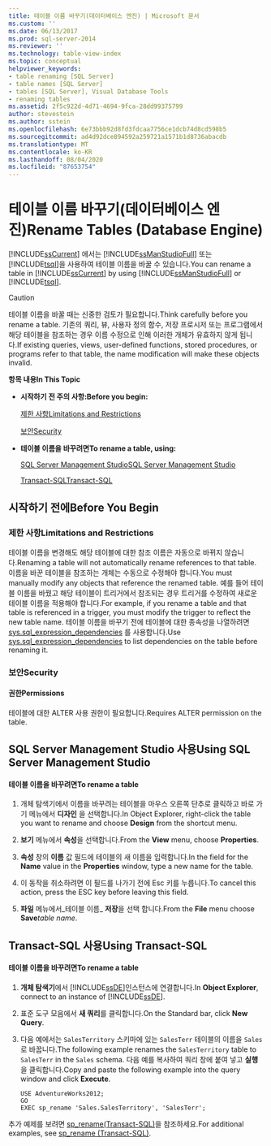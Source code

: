 ```yaml
---
title: 테이블 이름 바꾸기(데이터베이스 엔진) | Microsoft 문서
ms.custom: ''
ms.date: 06/13/2017
ms.prod: sql-server-2014
ms.reviewer: ''
ms.technology: table-view-index
ms.topic: conceptual
helpviewer_keywords:
- table renaming [SQL Server]
- table names [SQL Server]
- tables [SQL Server], Visual Database Tools
- renaming tables
ms.assetid: 2f5c922d-4d71-4694-9fca-28dd99375799
author: stevestein
ms.author: sstein
ms.openlocfilehash: 6e73bbb92d8fd3fdcaa7756ce1dcb74d8cd598b5
ms.sourcegitcommit: ad4d92dce894592a259721a1571b1d8736abacdb
ms.translationtype: MT
ms.contentlocale: ko-KR
ms.lasthandoff: 08/04/2020
ms.locfileid: "87653754"
---
```

# <a name="rename-tables-database-engine"></a><span data-ttu-id="80c1b-102">테이블 이름 바꾸기(데이터베이스 엔진)</span><span class="sxs-lookup"><span data-stu-id="80c1b-102">Rename Tables (Database Engine)</span></span>
  <span data-ttu-id="80c1b-103">[!INCLUDE[ssCurrent](../../includes/sscurrent-md.md)] 에서는 [!INCLUDE[ssManStudioFull](../../includes/ssmanstudiofull-md.md)] 또는 [!INCLUDE[tsql](../../includes/tsql-md.md)]을 사용하여 테이블 이름을 바꿀 수 있습니다.</span><span class="sxs-lookup"><span data-stu-id="80c1b-103">You can rename a table in [!INCLUDE[ssCurrent](../../includes/sscurrent-md.md)] by using [!INCLUDE[ssManStudioFull](../../includes/ssmanstudiofull-md.md)] or [!INCLUDE[tsql](../../includes/tsql-md.md)].</span></span>  
  
> [!CAUTION]  
>  <span data-ttu-id="80c1b-104">테이블 이름을 바꿀 때는 신중한 검토가 필요합니다.</span><span class="sxs-lookup"><span data-stu-id="80c1b-104">Think carefully before you rename a table.</span></span> <span data-ttu-id="80c1b-105">기존의 쿼리, 뷰, 사용자 정의 함수, 저장 프로시저 또는 프로그램에서 해당 테이블을 참조하는 경우 이름 수정으로 인해 이러한 개체가 유효하지 않게 됩니다.</span><span class="sxs-lookup"><span data-stu-id="80c1b-105">If existing queries, views, user-defined functions, stored procedures, or programs refer to that table, the name modification will make these objects invalid.</span></span>  
  
 <span data-ttu-id="80c1b-106">**항목 내용**</span><span class="sxs-lookup"><span data-stu-id="80c1b-106">**In This Topic**</span></span>  
  
-   <span data-ttu-id="80c1b-107">**시작하기 전 주의 사항:**</span><span class="sxs-lookup"><span data-stu-id="80c1b-107">**Before you begin:**</span></span>  
  
     [<span data-ttu-id="80c1b-108">제한 사항</span><span class="sxs-lookup"><span data-stu-id="80c1b-108">Limitations and Restrictions</span></span>](#Restrictions)  
  
     [<span data-ttu-id="80c1b-109">보안</span><span class="sxs-lookup"><span data-stu-id="80c1b-109">Security</span></span>](#Security)  
  
-   <span data-ttu-id="80c1b-110">**테이블 이름을 바꾸려면**</span><span class="sxs-lookup"><span data-stu-id="80c1b-110">**To rename a table, using:**</span></span>  
  
     [<span data-ttu-id="80c1b-111">SQL Server Management Studio</span><span class="sxs-lookup"><span data-stu-id="80c1b-111">SQL Server Management Studio</span></span>](#SSMSProcedure)  
  
     [<span data-ttu-id="80c1b-112">Transact-SQL</span><span class="sxs-lookup"><span data-stu-id="80c1b-112">Transact-SQL</span></span>](#TsqlProcedure)  
  
##  <a name="before-you-begin"></a><a name="BeforeYouBegin"></a> <span data-ttu-id="80c1b-113">시작하기 전에</span><span class="sxs-lookup"><span data-stu-id="80c1b-113">Before You Begin</span></span>  
  
###  <a name="limitations-and-restrictions"></a><a name="Restrictions"></a> <span data-ttu-id="80c1b-114">제한 사항</span><span class="sxs-lookup"><span data-stu-id="80c1b-114">Limitations and Restrictions</span></span>  
 <span data-ttu-id="80c1b-115">테이블 이름을 변경해도 해당 테이블에 대한 참조 이름은 자동으로 바뀌지 않습니다.</span><span class="sxs-lookup"><span data-stu-id="80c1b-115">Renaming a table will not automatically rename references to that table.</span></span> <span data-ttu-id="80c1b-116">이름을 바꾼 테이블을 참조하는 개체는 수동으로 수정해야 합니다.</span><span class="sxs-lookup"><span data-stu-id="80c1b-116">You must manually modify any objects that reference the renamed table.</span></span> <span data-ttu-id="80c1b-117">예를 들어 테이블 이름을 바꿨고 해당 테이블이 트리거에서 참조되는 경우 트리거를 수정하여 새로운 테이블 이름을 적용해야 합니다.</span><span class="sxs-lookup"><span data-stu-id="80c1b-117">For example, if you rename a table and that table is referenced in a trigger, you must modify the trigger to reflect the new table name.</span></span> <span data-ttu-id="80c1b-118">테이블 이름을 바꾸기 전에 테이블에 대한 종속성을 나열하려면 [sys.sql_expression_dependencies](/sql/relational-databases/system-catalog-views/sys-sql-expression-dependencies-transact-sql) 를 사용합니다.</span><span class="sxs-lookup"><span data-stu-id="80c1b-118">Use [sys.sql_expression_dependencies](/sql/relational-databases/system-catalog-views/sys-sql-expression-dependencies-transact-sql) to list dependencies on the table before renaming it.</span></span>  
  
###  <a name="security"></a><a name="Security"></a> <span data-ttu-id="80c1b-119">보안</span><span class="sxs-lookup"><span data-stu-id="80c1b-119">Security</span></span>  
  
####  <a name="permissions"></a><a name="Permissions"></a> <span data-ttu-id="80c1b-120">권한</span><span class="sxs-lookup"><span data-stu-id="80c1b-120">Permissions</span></span>  
 <span data-ttu-id="80c1b-121">테이블에 대한 ALTER 사용 권한이 필요합니다.</span><span class="sxs-lookup"><span data-stu-id="80c1b-121">Requires ALTER permission on the table.</span></span>  
  
##  <a name="using-sql-server-management-studio"></a><a name="SSMSProcedure"></a> <span data-ttu-id="80c1b-122">SQL Server Management Studio 사용</span><span class="sxs-lookup"><span data-stu-id="80c1b-122">Using SQL Server Management Studio</span></span>  
  
#### <a name="to-rename-a-table"></a><span data-ttu-id="80c1b-123">테이블 이름을 바꾸려면</span><span class="sxs-lookup"><span data-stu-id="80c1b-123">To rename a table</span></span>  
  
1.  <span data-ttu-id="80c1b-124">개체 탐색기에서 이름을 바꾸려는 테이블을 마우스 오른쪽 단추로 클릭하고 바로 가기 메뉴에서 **디자인** 을 선택합니다.</span><span class="sxs-lookup"><span data-stu-id="80c1b-124">In Object Explorer, right-click the table you want to rename and choose **Design** from the shortcut menu.</span></span>  
  
2.  <span data-ttu-id="80c1b-125">**보기** 메뉴에서 **속성**을 선택합니다.</span><span class="sxs-lookup"><span data-stu-id="80c1b-125">From the **View** menu, choose **Properties**.</span></span>  
  
3.  <span data-ttu-id="80c1b-126">**속성** 창의 **이름** 값 필드에 테이블의 새 이름을 입력합니다.</span><span class="sxs-lookup"><span data-stu-id="80c1b-126">In the field for the **Name** value in the **Properties** window, type a new name for the table.</span></span>  
  
4.  <span data-ttu-id="80c1b-127">이 동작을 취소하려면 이 필드를 나가기 전에 Esc 키를 누릅니다.</span><span class="sxs-lookup"><span data-stu-id="80c1b-127">To cancel this action, press the ESC key before leaving this field.</span></span>  
  
5.  <span data-ttu-id="80c1b-128">**파일** 메뉴에서_테이블 이름_ **저장**을 선택 합니다.</span><span class="sxs-lookup"><span data-stu-id="80c1b-128">From the **File** menu choose **Save**_table name_.</span></span>  
  
##  <a name="using-transact-sql"></a><a name="TsqlProcedure"></a> <span data-ttu-id="80c1b-129">Transact-SQL 사용</span><span class="sxs-lookup"><span data-stu-id="80c1b-129">Using Transact-SQL</span></span>  
  
#### <a name="to-rename-a-table"></a><span data-ttu-id="80c1b-130">테이블 이름을 바꾸려면</span><span class="sxs-lookup"><span data-stu-id="80c1b-130">To rename a table</span></span>  
  
1.  <span data-ttu-id="80c1b-131">**개체 탐색기**에서 [!INCLUDE[ssDE](../../includes/ssde-md.md)]인스턴스에 연결합니다.</span><span class="sxs-lookup"><span data-stu-id="80c1b-131">In **Object Explorer**, connect to an instance of [!INCLUDE[ssDE](../../includes/ssde-md.md)].</span></span>  
  
2.  <span data-ttu-id="80c1b-132">표준 도구 모음에서 **새 쿼리**를 클릭합니다.</span><span class="sxs-lookup"><span data-stu-id="80c1b-132">On the Standard bar, click **New Query**.</span></span>  
  
3.  <span data-ttu-id="80c1b-133">다음 예에서는 `SalesTerritory` 스키마에 있는 `SalesTerr` 테이블의 이름을 `Sales` 로 바꿉니다.</span><span class="sxs-lookup"><span data-stu-id="80c1b-133">The following example renames the `SalesTerritory` table to `SalesTerr` in the `Sales` schema.</span></span> <span data-ttu-id="80c1b-134">다음 예를 복사하여 쿼리 창에 붙여 넣고 **실행**을 클릭합니다.</span><span class="sxs-lookup"><span data-stu-id="80c1b-134">Copy and paste the following example into the query window and click **Execute**.</span></span>  
  
    ```  
    USE AdventureWorks2012;   
    GO  
    EXEC sp_rename 'Sales.SalesTerritory', 'SalesTerr';  
    ```  
  
 <span data-ttu-id="80c1b-135">추가 예제를 보려면 [sp_rename&#40;Transact-SQL&#41;](/sql/relational-databases/system-stored-procedures/sp-rename-transact-sql)을 참조하세요.</span><span class="sxs-lookup"><span data-stu-id="80c1b-135">For additional examples, see [sp_rename &#40;Transact-SQL&#41;](/sql/relational-databases/system-stored-procedures/sp-rename-transact-sql).</span></span>  
  
  
